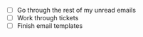 - [ ] Go through the rest of my unread emails
- [ ] Work through tickets
- [ ] Finish email templates